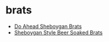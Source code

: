 # brats

 * [Do Ahead Sheboygan Brats](index/d/do-ahead-sheboygan-brats-12644.json)
 * [Sheboygan Style Beer Soaked Brats](index/s/sheboygan-style-beer-soaked-brats-12642.json)
